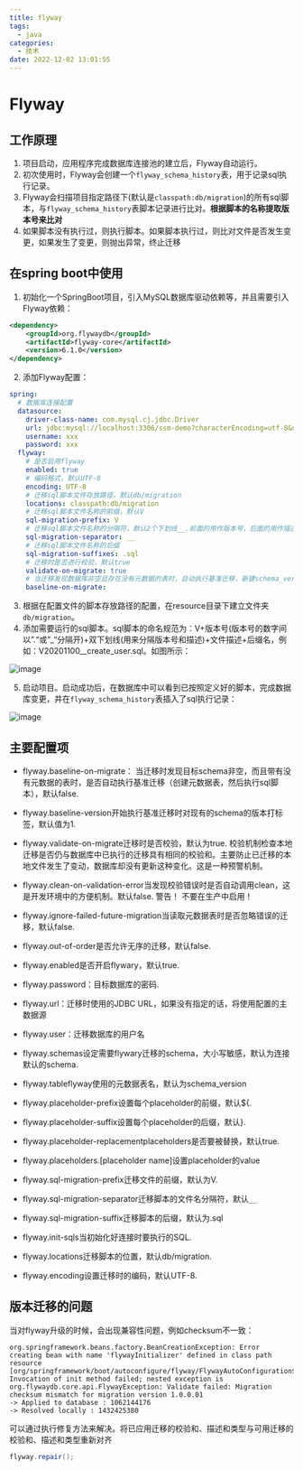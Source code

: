 ```yaml
---
title: flyway
tags:
  - java
categories:
  - 技术
date: 2022-12-02 13:01:55
---
```


# Flyway
## 工作原理
1. 项目启动，应用程序完成数据库连接池的建立后，Flyway自动运行。
2. 初次使用时，Flyway会创建一个`flyway_schema_history`表，用于记录sql执行记录。
3. Flyway会扫描项目指定路径下(默认是`classpath:db/migration`)的所有sql脚本，与`flyway_schema_history`表脚本记录进行比对。**根据脚本的名称提取版本号来比对**
4. 如果脚本没有执行过，则执行脚本。如果脚本执行过，则比对文件是否发生变更，如果发生了变更，则抛出异常，终止迁移

## 在spring boot中使用
1. 初始化一个SpringBoot项目，引入MySQL数据库驱动依赖等，并且需要引入Flyway依赖：

```xml
<dependency>
    <groupId>org.flywaydb</groupId>
    <artifactId>flyway-core</artifactId>
    <version>6.1.0</version>
</dependency>
```


2. 添加Flyway配置：

```yaml
spring:
  # 数据库连接配置
  datasource:
    driver-class-name: com.mysql.cj.jdbc.Driver
    url: jdbc:mysql://localhost:3306/ssm-demo?characterEncoding=utf-8&useSSL=false&serverTimezone=GMT%2B8
    username: xxx
    password: xxx
  flyway:
    # 是否启用flyway
    enabled: true
    # 编码格式，默认UTF-8
    encoding: UTF-8
    # 迁移sql脚本文件存放路径，默认db/migration
    locations: classpath:db/migration
    # 迁移sql脚本文件名称的前缀，默认V
    sql-migration-prefix: V
    # 迁移sql脚本文件名称的分隔符，默认2个下划线__.前面的用作版本号，后面的用作描述信息
    sql-migration-separator: __
    # 迁移sql脚本文件名称的后缀
    sql-migration-suffixes: .sql
    # 迁移时是否进行校验，默认true
    validate-on-migrate: true
    # 当迁移发现数据库非空且存在没有元数据的表时，自动执行基准迁移，新建schema_version表
    baseline-on-migrate: 
```
3. 根据在配置文件的脚本存放路径的配置，在resource目录下建立文件夹`db/migration`。
4. 添加需要运行的sql脚本。sql脚本的命名规范为：V+版本号(版本号的数字间以”.“或”\_“分隔开)+双下划线(用来分隔版本号和描述)+文件描述+后缀名，例如：V20201100\_\_create\_user.sql。如图所示：

![image](XonVWry8sSqFeEu_jjkmj_OSwC07YCaCrMmyixXO8xw.png)

5. 启动项目。启动成功后，在数据库中可以看到已按照定义好的脚本，完成数据库变更，并在`flyway_schema_history`表插入了sql执行记录：

![image](bVJ78_N5cntefo3HAoI5lIkFwRtD_yz3DLRnYxCb_X0.png)



## 主要配置项
* flyway.baseline-on-migrate： 当迁移时发现目标schema非空，而且带有没有元数据的表时，是否自动执行基准迁移（创建元数据表，然后执行sql脚本），默认false.
* flyway.baseline-version开始执行基准迁移时对现有的schema的版本打标签，默认值为1.



* flyway.validate-on-migrate迁移时是否校验，默认为true. 校验机制检查本地迁移是否仍与数据库中已执行的迁移具有相同的校验和。主要防止已迁移的本地文件发生了变动，数据库却没有更新这种变化。这是一种预警机制。
* flyway.clean-on-validation-error当发现校验错误时是否自动调用clean，这是开发环境中的方便机制。默认false.  警告！ 不要在生产中启用！
* flyway.ignore-failed-future-migration当读取元数据表时是否忽略错误的迁移，默认false.
* flyway.out-of-order是否允许无序的迁移，默认false.



* flyway.enabled是否开启flywary，默认true.
* flyway.password：目标数据库的密码.
* flyway.url：迁移时使用的JDBC URL，如果没有指定的话，将使用配置的主数据源
* flyway.user：迁移数据库的用户名
* flyway.schemas设定需要flywary迁移的schema，大小写敏感，默认为连接默认的schema.
* flyway.tableflyway使用的元数据表名，默认为schema\_version


* flyway.placeholder-prefix设置每个placeholder的前缀，默认\${.
* flyway.placeholder-suffix设置每个placeholder的后缀，默认}.
* flyway.placeholder-replacementplaceholders是否要被替换，默认true.
* flyway.placeholders.\[placeholder name\]设置placeholder的value



* flyway.sql-migration-prefix迁移文件的前缀，默认为V.
* flyway.sql-migration-separator迁移脚本的文件名分隔符，默认`__`
* flyway.sql-migration-suffix迁移脚本的后缀，默认为.sql
* flyway.init-sqls当初始化好连接时要执行的SQL.
* flyway.locations迁移脚本的位置，默认db/migration.
* flyway.encoding设置迁移时的编码，默认UTF-8.



## 版本迁移的问题
当对flyway升级的时候，会出现兼容性问题，例如checksum不一致：

```Plain Text
org.springframework.beans.factory.BeanCreationException: Error creating bean with name 'flywayInitializer' defined in class path resource [org/springframework/boot/autoconfigure/flyway/FlywayAutoConfiguration$FlywayConfiguration.class]: Invocation of init method failed; nested exception is org.flywaydb.core.api.FlywayException: Validate failed: Migration checksum mismatch for migration version 1.0.0.01
-> Applied to database : 1062144176
-> Resolved locally : 1432425380
```
可以通过执行修复方法来解决。将已应用迁移的校验和、描述和类型与可用迁移的校验和、描述和类型重新对齐

```java
flyway.repair();
```
